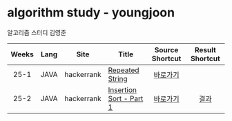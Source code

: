 # algorithm study - youngjoon
알고리즘 스터디 김영준

| Weeks | Lang | Site | Title | Source Shortcut | Result Shortcut |
| :--------: | :--------: | :--------: | -------- | :--------: | :--------: |
| 25-1 | JAVA | hackerrank | [Repeated String](https://www.hackerrank.com/challenges/repeated-string/problem) |  [바로가기](https://github.com/0Joon/youngjoon/blob/master/25/RepeatedString.java) |  [](https://github.com/0Joon/youngjoon/issues/1) |
| 25-2 | JAVA | hackerrank | [Insertion Sort - Part 1](https://www.hackerrank.com/challenges/insertionsort1/problem) |  [바로가기](https://github.com/0Joon/youngjoon/blob/master/25/InsertionSort1.java) |  [결과](https://github.com/0Joon/youngjoon/issues/2) |
